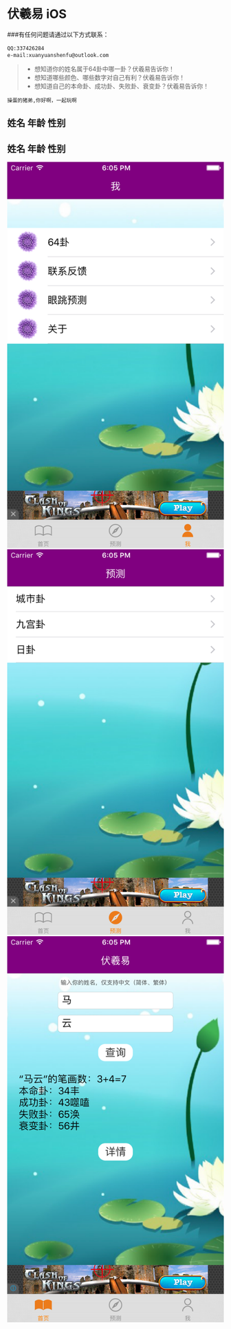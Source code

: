 # 伏羲易 iOS

###有任何问题请通过以下方式联系：
```
QQ:337426284  
e-mail:xuanyuanshenfu@outlook.com
```  


  
  


> * 想知道你的姓名属于64卦中哪一卦？伏羲易告诉你！    
> * 想知道哪些颜色、哪些数字对自己有利？伏羲易告诉你！   
> * 想知道自己的本命卦、成功卦、失败卦、衰变卦？伏羲易告诉你！

 
    
    操蛋的猪弟,你好啊，一起玩啊
   	   

姓名  年龄  性别  
----------------
姓名  年龄  性别  
----------------


![image](https://raw.githubusercontent.com/mengzhihoing/json/master/1.png)  
![image](https://raw.githubusercontent.com/mengzhihoing/json/master/2.png)  
![image](https://raw.githubusercontent.com/mengzhihoing/json/master/3.png)


